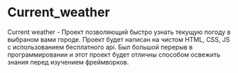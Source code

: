 # Current_weather
Current weather - Проект позволяющий быстро узнать текущую погоду в выбраном вами городе. Проект будет написан на чистом HTML, CSS, JS с использованием бесплатного api. Был большой перерыв в программировании и этот проект будет отличны способом освежить знания перед изучением фреймворков.
